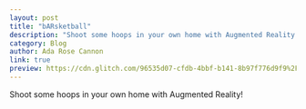 ```yaml
---
layout: post
title: "bARsketball"
description: "Shoot some hoops in your own home with Augmented Reality!"
category: Blog
author: Ada Rose Cannon
link: true
preview: https://cdn.glitch.com/96535d07-cfdb-4bbf-b141-8b97f776d9f9%2Fdownload.png?v=1632309327442
---
```


Shoot some hoops in your own home with Augmented Reality!
